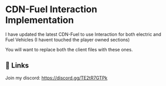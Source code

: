 
# CDN-Fuel Interaction Implementation

I have updated the latest CDN-Fuel to use Interaction for both electric and Fuel Vehicles (I havent touched the player owned sections)

You will want to replace both the client files with these ones.


## 🔗 Links

Join my discord: https://discord.gg/TE2tR7GTPk

